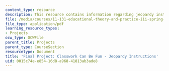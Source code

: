```yaml
---
content_type: resource
description: This resource contains information regarding jeopardy instructions
file: /media/courses/11-131-educational-theory-and-practice-iii-spring-2012/0015c74ee85416d8a96841813ab3ade8_MIT11_131S12_Jeop_inst.pdf
file_type: application/pdf
learning_resource_types:
- Projects
ocw_type: OCWFile
parent_title: Projects
parent_type: CourseSection
resourcetype: Document
title: 'Final Project: Classwork Can Be Fun - Jeopardy Instructions'
uid: 0015c74e-e854-16d8-a968-41813ab3ade8
---
```

